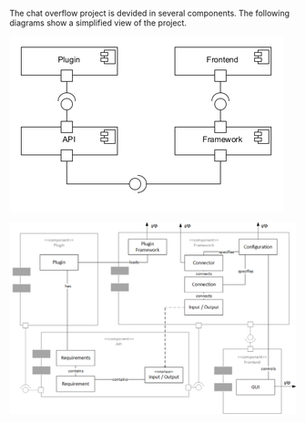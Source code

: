 The chat overflow project is devided in several components. The following diagrams show a simplified view of the project.

![](img/component.png)

![](img/class.png)